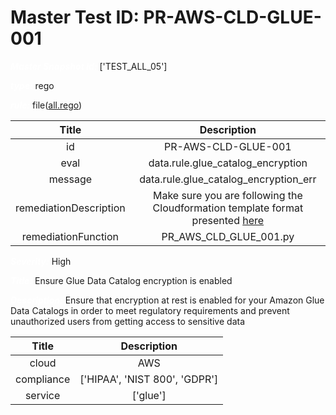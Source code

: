 



# Master Test ID: PR-AWS-CLD-GLUE-001


***<font color="white">Master Snapshot Id:</font>*** ['TEST_ALL_05']

***<font color="white">type:</font>*** rego

***<font color="white">rule:</font>*** file([all.rego])  
  
  
  
  

|Title|Description|
| :---: | :---: |
|id|PR-AWS-CLD-GLUE-001|
|eval|data.rule.glue_catalog_encryption|
|message|data.rule.glue_catalog_encryption_err|
|remediationDescription|Make sure you are following the Cloudformation template format presented <a href='https://docs.aws.amazon.com/AWSCloudFormation/latest/UserGuide/aws-properties-glue-datacatalogencryptionsettings-encryptionatrest.html' target='_blank'>here</a>|
|remediationFunction|PR_AWS_CLD_GLUE_001.py|


***<font color="white">Severity:</font>*** High

***<font color="white">Title:</font>*** Ensure Glue Data Catalog encryption is enabled

***<font color="white">Description:</font>*** Ensure that encryption at rest is enabled for your Amazon Glue Data Catalogs in order to meet regulatory requirements and prevent unauthorized users from getting access to sensitive data  
  
  

|Title|Description|
| :---: | :---: |
|cloud|AWS|
|compliance|['HIPAA', 'NIST 800', 'GDPR']|
|service|['glue']|



[all.rego]: https://github.com/prancer-io/prancer-compliance-test/tree/master/aws/cloud/all.rego

